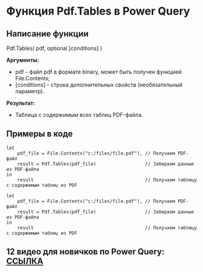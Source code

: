 # Функция Pdf.Tables в Power Query

## Написание функции
Pdf.Tables( pdf, optional [conditions] )

**Аргументы:**  
* pdf - файл pdf в формате binary, может быть получен функцией File.Contents;  
* [conditions] - строка дополнительных свойств (необязательный параметр).


**Результат:**  
* Таблица с содержимым всех таблиц PDF-файла. 

## Примеры в коде
```
let  
    pdf_file = File.Contents("c:/files/file.pdf"), // Получаем PDF-файл
    result = Pdf.Tables(pdf_file)                  // Забираем данные из PDF-файла
in 
    result                                         // Получаем таблицу с содержимым таблиц из PDF
```


```
let  
    pdf_file = File.Contents("c:/files/file.pdf"), // Получаем PDF-файл
    result = Pdf.Tables(pdf_file)                  // Забираем данные из PDF-файла
in 
    result                                         // Получаем таблицу с содержимым таблиц из PDF
```

## 12 видео для новичков по Power Query: [ССЫЛКА](https://www.youtube.com/playlist?list=PL3du-Tm1nAm6SSQOCpryquOx-6aasPARM)

